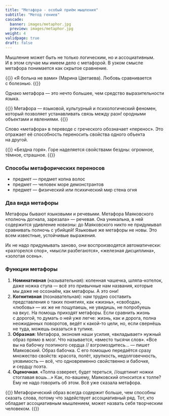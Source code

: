 ```yaml
---
title: "Метафора - особый приём мышления"
subtitle: "Метод гениев"
cascade:
  banner: images/metaphor.jpg
  preview: images/metaphor.jpg
weight: 4
validpage: true
draft: false
---
```


Мышление может быть не&nbsp;только логическим, но&nbsp;и&nbsp;ассоциативным. И&nbsp;в&nbsp;этом случае мы&nbsp;имеем дело с&nbsp;метафорой. В&nbsp;узком смысле метафора понимается как скрытое сравнение.

{{<block example>}}
&laquo;Я&nbsp;больна не&nbsp;вами&raquo; (Марина Цветаева). Любовь сравнивается с&nbsp;болезнью.
{{</block>}}

Однако метафора&nbsp;&mdash; это нечто большее, чем средство выразительности языка.

{{<block summary>}}
Метафора&nbsp;&mdash; языковой, культурный и&nbsp;психологический феномен, который позволяет устанавливать связь между разн! ородными объектами и&nbsp;явлениями.
{{</block>}}

Слово &laquo;метафора&raquo; в&nbsp;переводе с&nbsp;греческого обозначает &laquo;перенос&raquo;. Это отражает её&nbsp;способность переносить свойства одного объекта на&nbsp;другой.

{{<block example>}}
&laquo;Бездна горя&raquo;. Горе наделяется свойствами бездны: огромное, тёмное, страшное.
{{</block>}}

### Способы метафорических переносов

- предмет&nbsp;&mdash; предмет копна волос
- предмет&nbsp;&mdash; человек море демонстрантов
- предмет&nbsp;&mdash; физический или психический мир стена огня

### Два вида метафоры

Метафоры бывают языковыми и&nbsp;речевыми. Метафора Маяковского &laquo;полночь догнала, зарезала&raquo;&nbsp;&mdash; речевая. Она уникальна, в&nbsp;ней содержится удивление новизны: до&nbsp;Маяковского никто не&nbsp;придумывал сравнивать полночь с&nbsp;убийцей! Языковые&nbsp;же метафоры не&nbsp;новы. Это всем известные, устойчивые выражения.

Их&nbsp;не&nbsp;надо придумывать заново, они воспроизводятся автоматически: &laquo;разгорелся спор&raquo;, &laquo;мысли разбегаются&raquo;, &laquo;железная дисциплина&raquo;, &laquo;золотая осень&raquo;.

### Функции метафоры

1. **Номинативная** (назывательная): коленная чашечка, шляпа-котелок, даже ножка стула&nbsp;&mdash; всё это привычные нам названия, которые мы&nbsp;даже не&nbsp;осознаём, как метафоры. А&nbsp;это они!
2. **Когнитивная** (познавательная): нам трудно составить представления о&nbsp;таких понятиях, как &laquo;жизнь&raquo;, &laquo;свобода&raquo;, &laquo;любовь&raquo;&nbsp;&mdash; их&nbsp;же не&nbsp;пощупаешь, не&nbsp;увидишь, не&nbsp;попробуешь на&nbsp;вкус. На&nbsp;помощь приходят метафоры. Если сравнить жизнь с&nbsp;дорогой, то&nbsp;думать о&nbsp;ней уже легче: жизнь, как и&nbsp;дорога, полна неожиданных поворотов, ведёт к&nbsp;какой-то цели, но, если свернёшь не&nbsp;туда, можешь оказаться в&nbsp;тупике.
3. **Образная**: Метафора, экономя наши усилия, &laquo;вкладывает&raquo; нужный образ прямо в&nbsp;мозг. Что называется, &laquo;вместо тысячи слов&raquo;. &laquo;Все вы&nbsp;на&nbsp;бабочку поэтиного сердца // взгромоздитесь... &mdash;&nbsp;пишет Маяковский. Образ бабочка. С&nbsp;его помощью передаётся сразу множество свойств: красота, полёт, хрупкость, недолговечность, уязвимость&nbsp;&mdash; всё, что одновременно свойственно и&nbsp;бабочке, и&nbsp;сердцу поэта.
4. **Оценочная**. &laquo;Толпа озвереет, будет тереться, //ощетинит ножки стоглавая вошь...&raquo; Как, по-вашему, Маяковский относится к&nbsp;толпе? Ему не&nbsp;надо говорить об&nbsp;этом. Всё уже сказала метафора.

{{<block summary>}}
Метафорический образ всегда содержит больше, чем способны сказать слова, потому что задействует ассоциативный ряд. Тот, кто обладает ассоциативным мышлением, может назвать себя творческим человеком.
{{</block>}}
